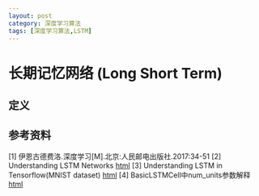 ```yaml
---
layout: post
category: 深度学习算法
tags: [深度学习算法,LSTM]
---
```


长期记忆网络 (Long Short Term)
===============

## 定义

## 参考资料


[1] 伊恩古德费洛.深度学习[M].北京:人民邮电出版社.2017:34-51
[2] Understanding LSTM Networks [html](http://colah.github.io/posts/2015-08-Understanding-LSTMs/)
[3] Understanding LSTM in Tensorflow(MNIST dataset) [html](http://1t.click/5ZK)
[4] BasicLSTMCell中num_units参数解释 [html](https://blog.csdn.net/notHeadache/article/details/81164264)
